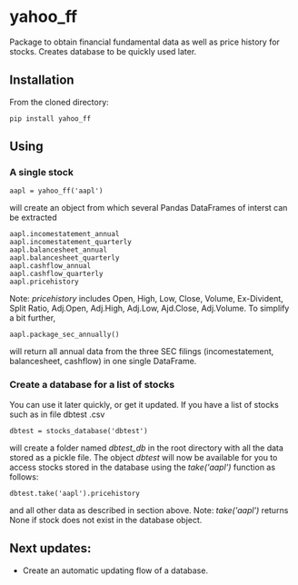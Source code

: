 # yahoo_ff
Package to obtain financial fundamental data as well as price history for stocks. Creates 
database to be quickly used later.
## Installation
From the cloned directory:
```
pip install yahoo_ff
```
## Using
### A single stock
```
aapl = yahoo_ff('aapl')
```
will create an object from which several Pandas DataFrames of interst can be extracted
```
aapl.incomestatement_annual
aapl.incomestatement_quarterly
aapl.balancesheet_annual
aapl.balancesheet_quarterly
aapl.cashflow_annual
aapl.cashflow_quarterly
aapl.pricehistory
```
Note: *pricehistory* includes Open, High, Low, Close, Volume, Ex-Divident, Split Ratio, Adj.Open,
 Adj.High, Adj.Low, Ajd.Close, Adj.Volume.
To simplify a bit further,
```
aapl.package_sec_annually()
```
will return all annual data from the three SEC filings (incomestatement, balancesheet, cashflow) 
in one single DataFrame.
### Create a database for a list of stocks  
You can use it later quickly, or get it updated. If you have a list of stocks such as in file dbtest
.csv
```
dbtest = stocks_database('dbtest')
```
will create a folder named *dbtest_db* in the root directory with all the data stored as a pickle
file. The object *dbtest* will now be available for you to access stocks stored in the database 
using the *take('aapl')* function as follows:
```
dbtest.take('aapl').pricehistory
```
and all other data as described in section above.
Note: *take('aapl')* returns None if stock does not exist in the database object.
## Next updates:
- Create an automatic updating flow of a database.